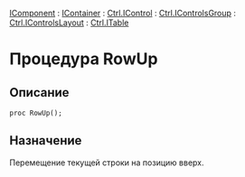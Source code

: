 ﻿---
Link: Com.Ctrl.ITable.@RowUp
---

[IComponent](topic:Com.Custom.ComClasses.IComponent.Default) :
[IContainer](topic:Com.Custom.ComClasses.IContainer.Default) :
[Ctrl.IControl](topic:Com.Custom.ComClasses.Ctrl.IControl.Default) :
[Ctrl.IControlsGroup](topic:Com.Custom.ComClasses.Ctrl.IControlsGroup.Default) :
[Ctrl.IControlsLayout](topic:Com.Custom.ComClasses.Ctrl.IControlsLayout.Default) :
[Ctrl.ITable](Default)

# Процедура RowUp

## Описание

    proc RowUp();

## Назначение

Перемещение текущей строки на позицию вверх.



